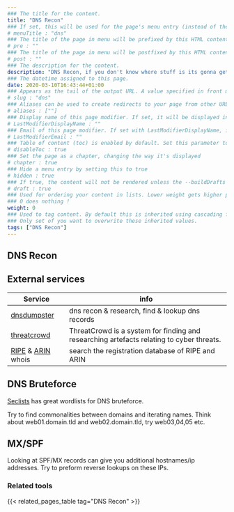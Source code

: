 ```yaml
---
### The title for the content.
title: "DNS Recon"
### If set, this will be used for the page's menu entry (instead of the `title` attribute)
# menuTitle : "dns"
### The title of the page in menu will be prefixed by this HTML content
# pre : ""
### The title of the page in menu will be postfixed by this HTML content
# post : ""
### The description for the content.
description: "DNS Recon, if you don't know where stuff is its gonna get hard to hack it."
### The datetime assigned to this page.
date: 2020-03-10T16:43:44+01:00
### Appears as the tail of the output URL. A value specified in front matter will override the segment of the URL based on the filename.
# slug : "dns"
### Aliases can be used to create redirects to your page from other URLs.
# aliases : [""]
### Display name of this page modifier. If set, it will be displayed in the footer.
# LastModifierDisplayName : ""
### Email of this page modifier. If set with LastModifierDisplayName, it will be displayed in the footer
# LastModifierEmail : ""
### Table of content (toc) is enabled by default. Set this parameter to true to disable it.
# disableToc : true
### Set the page as a chapter, changing the way it's displayed
# chapter : true
### Hide a menu entry by setting this to true
# hidden : true
### If true, the content will not be rendered unless the --buildDrafts flag is passed to the hugo command.
# draft : true
### Used for ordering your content in lists. Lower weight gets higher precedence. So content with lower weight will come first.
### 0 does nothing !
weight: 0
### Used to tag content. By default this is inherited using cascading from _index.md files
### Only set of you want to overwrite these inherited values.
tags: ["DNS Recon"]
---
```


## DNS Recon

## External services

| Service                                     | info                                                                                     |
| ------------------------------------------- | ---------------------------------------------------------------------------------------- |
| [dnsdumpster](https://dnsdumpster.com/)     | dns recon & research, find & lookup dns records                                          |
| [threatcrowd](https://www.threatcrowd.org/) | ThreatCrowd is a system for finding and researching artefacts relating to cyber threats. |
| [RIPE](https://apps.db.ripe.net/db-web-ui/query) & [ARIN](https://whois.arin.net/ui/) whois | search the registration database of RIPE and ARIN |

## DNS Bruteforce

[Seclists](https://github.com/danielmiessler/SecLists/tree/master/Discovery/DNS) has great wordlists for DNS bruteforce.

Try to find commonalities between domains and iterating names. Think about web01.domain.tld and web02.domain.tld, try web03,04,05 etc.

## MX/SPF

Looking at SPF/MX records can give you additional hostnames/ip addresses. Try to preform reverse lookups on these IPs.

### Related tools

{{< related_pages_table tag="DNS Recon" >}}
